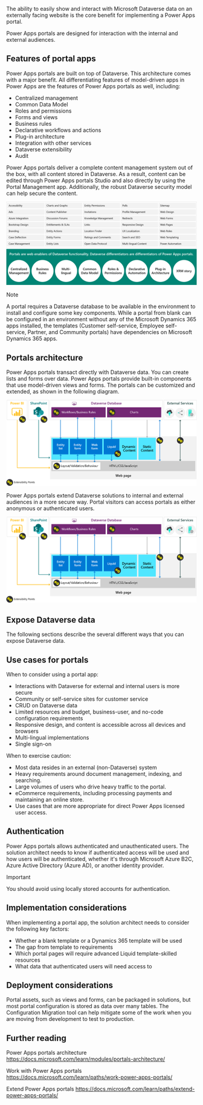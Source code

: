 The ability to easily show and interact with Microsoft Dataverse data on an externally facing website is the core benefit for implementing a Power Apps portal.

Power Apps portals are designed for interaction with the internal and external audiences. 

## Features of portal apps

Power Apps portals are built on top of Dataverse. This architecture comes with a major benefit. All differentiating features of model-driven apps in Power Apps are the features of Power Apps portals as well, including:

- Centralized management
- Common Data Model
- Roles and permissions
- Forms and views
- Business rules
- Declarative workflows and actions
- Plug-in architecture
- Integration with other services
- Dataverse extensibility
- Audit

Power Apps portals deliver a complete content management system out of the box, with all content stored in Dataverse. As a result, content can be edited through Power Apps portals Studio and also directly by using the Portal Management app. Additionally, the robust Dataverse security model can help secure the content.

![Diagram showing the features of Power Apps portals.](../media/7-portal-features.png)

> [!NOTE]
> A portal requires a Dataverse database to be available in the environment to install and configure some key components. While a portal from blank can be configured in an environment without any of the Microsoft Dynamics 365 apps installed, the templates (Customer self-service, Employee self-service, Partner, and Community portals) have dependencies on Microsoft Dynamics 365 apps.

## Portals architecture

Power Apps portals transact directly with Dataverse data. You can create lists and forms over data. Power Apps portals provide built-in components that use model-driven views and forms. The portals can be customized and extended, as shown in the following diagram.

![Diagram of Power Apps portals architecture.](../media/7-portal-architecture-1.png)

Power Apps portals extend Dataverse solutions to internal and external audiences in a more secure way. Portal visitors can access portals as either anonymous or authenticated users.

![Diagram of Power Apps portals architecture.](../media/7-portal-architecture-1.png)

## Expose Dataverse data

The following sections describe the several different ways that you can expose Dataverse data.

## Use cases for portals

When to consider using a portal app:

- Interactions with Dataverse for external and internal users is more secure
- Community or self-service sites for customer service
- CRUD on Dataverse data
- Limited resources and budget, business-user, and no-code configuration requirements
- Responsive design, and content is accessible across all devices and browsers
- Multi-lingual implementations
- Single sign-on

When to exercise caution:

- Most data resides in an external (non-Dataverse) system
- Heavy requirements around document management, indexing, and searching.
- Large volumes of users who drive heavy traffic to the portal.
- eCommerce requirements, including processing payments and maintaining an online store.
- Use cases that are more appropriate for direct Power Apps licensed user access.

## Authentication

Power Apps portals allows authenticated and unauthenticated users. The solution architect needs to know if authenticated access will be used and how users will be authenticated, whether it's through Microsoft Azure B2C, Azure Active Directory (Azure AD), or another identity provider.

> [!IMPORTANT]
> You should avoid using locally stored accounts for authentication.

## Implementation considerations

When implementing a portal app, the solution architect needs to consider the following key factors:

- Whether a blank template or a Dynamics 365 template will be used
- The gap from template to requirements
- Which portal pages will require advanced Liquid template-skilled resources
- What data that authenticated users will need access to

## Deployment considerations

Portal assets, such as views and forms, can be packaged in solutions, but most portal configuration is stored as data over many tables. The Configuration Migration tool can help mitigate some of the work when you are moving from development to test to production.

## Further reading

Power Apps portals architecture <https://docs.microsoft.com/learn/modules/portals-architecture/>

Work with Power Apps portals <https://docs.microsoft.com/learn/paths/work-power-apps-portals/>

Extend Power Apps portals <https://docs.microsoft.com/learn/paths/extend-power-apps-portals/>
